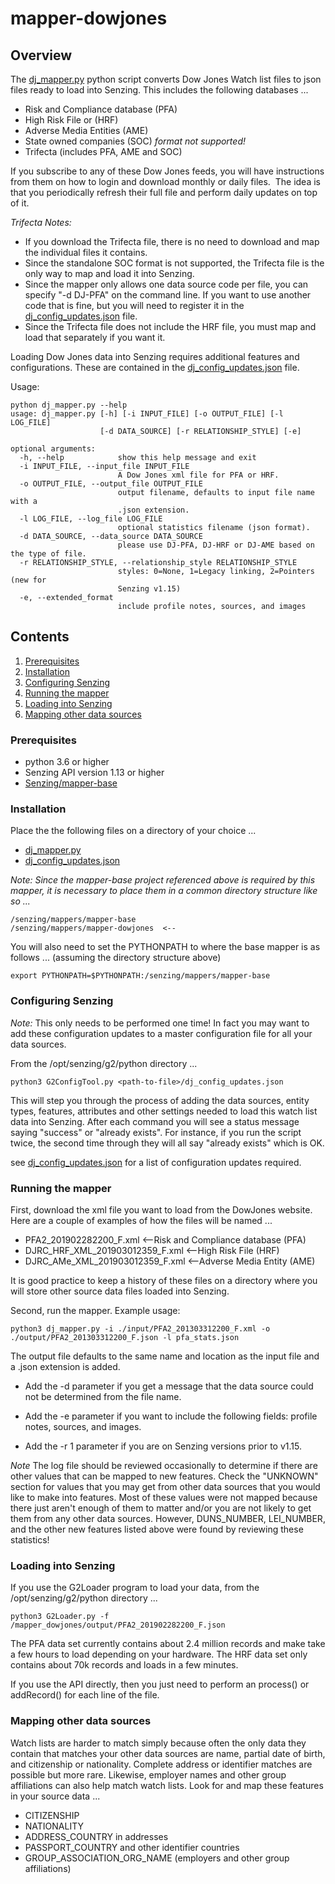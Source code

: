 # mapper-dowjones

## Overview

The [dj_mapper.py] python script converts Dow Jones Watch list files to json files ready to load into Senzing. This includes the following databases ...

- Risk and Compliance database (PFA)
- High Risk File or (HRF)
- Adverse Media Entities (AME)
- State owned companies (SOC) _format not supported!_
- Trifecta (includes PFA, AME and SOC)

If you subscribe to any of these Dow Jones feeds, you will have instructions from them on how to login and download monthly or daily files.  The idea is that you periodically refresh their full file and perform daily updates on top of it.

_Trifecta Notes:_

- If you download the Trifecta file, there is no need to download and map the individual files it contains.
- Since the standalone SOC format is not supported, the Trifecta file is the only way to map and load it into Senzing.
- Since the mapper only allows one data source code per file, you can specify "-d DJ-PFA" on the command line. If you want to use another code that is fine, but you will need to register it in the [dj_config_updates.json] file.
- Since the Trifecta file does not include the HRF file, you must map and load that separately if you want it.

Loading Dow Jones data into Senzing requires additional features and configurations. These are contained in the
[dj_config_updates.json] file.

Usage:

```console
python dj_mapper.py --help
usage: dj_mapper.py [-h] [-i INPUT_FILE] [-o OUTPUT_FILE] [-l LOG_FILE]
                    [-d DATA_SOURCE] [-r RELATIONSHIP_STYLE] [-e]

optional arguments:
  -h, --help            show this help message and exit
  -i INPUT_FILE, --input_file INPUT_FILE
                        A Dow Jones xml file for PFA or HRF.
  -o OUTPUT_FILE, --output_file OUTPUT_FILE
                        output filename, defaults to input file name with a
                        .json extension.
  -l LOG_FILE, --log_file LOG_FILE
                        optional statistics filename (json format).
  -d DATA_SOURCE, --data_source DATA_SOURCE
                        please use DJ-PFA, DJ-HRF or DJ-AME based on the type of file.
  -r RELATIONSHIP_STYLE, --relationship_style RELATIONSHIP_STYLE
                        styles: 0=None, 1=Legacy linking, 2=Pointers (new for
                        Senzing v1.15)
  -e, --extended_format
                        include profile notes, sources, and images
```

## Contents

1. [Prerequisites]
1. [Installation]
1. [Configuring Senzing]
1. [Running the mapper]
1. [Loading into Senzing]
1. [Mapping other data sources]

### Prerequisites

- python 3.6 or higher
- Senzing API version 1.13 or higher
- [Senzing/mapper-base]

### Installation

Place the the following files on a directory of your choice ...

- [dj_mapper.py]
- [dj_config_updates.json]

_Note: Since the mapper-base project referenced above is required by this mapper, it is necessary to place them in a common directory structure like so ..._

```Console
/senzing/mappers/mapper-base
/senzing/mappers/mapper-dowjones  <--
```

You will also need to set the PYTHONPATH to where the base mapper is as follows ... (assuming the directory structure above)

```Console
export PYTHONPATH=$PYTHONPATH:/senzing/mappers/mapper-base
```

### Configuring Senzing

_Note:_ This only needs to be performed one time! In fact you may want to add these configuration updates to a master configuration file for all your data sources.

From the /opt/senzing/g2/python directory ...

```console
python3 G2ConfigTool.py <path-to-file>/dj_config_updates.json
```

This will step you through the process of adding the data sources, entity types, features, attributes and other settings needed to load this watch list data into Senzing. After each command you will see a status message saying "success" or "already exists". For instance, if you run the script twice, the second time through they will all say "already exists" which is OK.

see [dj_config_updates.json] for a list of configuration updates required.

### Running the mapper

First, download the xml file you want to load from the DowJones website. Here are a couple of examples of how the files will be named ...

- PFA2_201902282200_F.xml <--Risk and Compliance database (PFA)
- DJRC_HRF_XML_201903012359_F.xml <--High Risk File (HRF)
- DJRC_AMe_XML_201903012359_F.xml <--Adverse Media Entity (AME)

It is good practice to keep a history of these files on a directory where you will store other source data files loaded into Senzing.

Second, run the mapper. Example usage:

```console
python3 dj_mapper.py -i ./input/PFA2_201303312200_F.xml -o ./output/PFA2_201303312200_F.json -l pfa_stats.json
```

The output file defaults to the same name and location as the input file and a .json extension is added.

- Add the -d parameter if you get a message that the data source could not be determined from the file name.

- Add the -e parameter if you want to include the following fields: profile notes, sources, and images.

- Add the -r 1 parameter if you are on Senzing versions prior to v1.15.

_Note_ The log file should be reviewed occasionally to determine if there are other values that can be mapped to new features. Check the "UNKNOWN" section for values that you may get from other data sources that you would like to make into features. Most of these values were not mapped because there just aren't enough of them to matter and/or you are not likely to get them from any other data sources. However, DUNS_NUMBER, LEI_NUMBER, and the other new features listed above were found by reviewing these statistics!

### Loading into Senzing

If you use the G2Loader program to load your data, from the /opt/senzing/g2/python directory ...

```console
python3 G2Loader.py -f /mapper_dowjones/output/PFA2_201902282200_F.json
```

The PFA data set currently contains about 2.4 million records and make take a few hours to load depending on your hardware. The HRF data set only contains about 70k records and loads in a few minutes.

If you use the API directly, then you just need to perform an process() or addRecord() for each line of the file.

### Mapping other data sources

Watch lists are harder to match simply because often the only data they contain that matches your other data sources are name, partial date of birth, and citizenship or nationality. Complete address or identifier matches are possible but more rare. Likewise, employer names and other group affiliations can also help match watch lists. Look for and map these features in your source data ...

- CITIZENSHIP
- NATIONALITY
- ADDRESS_COUNTRY in addresses
- PASSPORT_COUNTRY and other identifier countries
- GROUP_ASSOCIATION_ORG_NAME (employers and other group affiliations)

[Configuring Senzing]: #configuring-senzing
[dj_config_updates.json]: src/dj_config_updates.json
[dj_mapper.py]: src/dj_mapper.py
[Installation]: #installation
[Loading into Senzing]: #loading-into-senzing
[Mapping other data sources]: #mapping-other-data-sources
[Prerequisites]: #prerequisites
[Running the mapper]: #running-the-mapper
[Senzing/mapper-base]: https://github.com/Senzing/mapper-base
